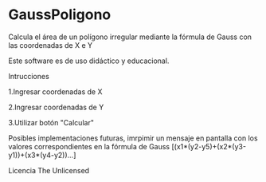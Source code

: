 # GaussPoligono
Calcula el área de un polígono irregular mediante la fórmula de Gauss con las coordenadas de X e Y

Este software es de uso didáctico y educacional.

Intrucciones

1.Ingresar coordenadas de X

2.Ingresar coordenadas de Y

3.Utilizar botón "Calcular"

Posibles implementaciones futuras, imrpimir un mensaje en pantalla con los valores correspondientes en la fórmula de Gauss
 [(x1*(y2-y5)+(x2*(y3-y1))+(x3*(y4-y2))...]
 
 Licencia The Unlicensed
